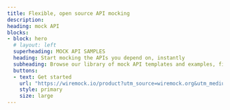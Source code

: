 ```yaml
---
title: Flexible, open source API mocking
description: 
heading: mock API
blocks:
- block: hero
  # layout: left
  superheading: MOCK API SAMPLES
  heading: Start mocking the APIs you depend on, instantly
  subheading: Browse our library of mock API templates and examples, find the API that you need, and get a running mock in seconds - on your local machine or in the cloud.
  buttons:
  - text: Get started
    url: "https://wiremock.io/product?utm_source=wiremock.org&utm_medium=masthead&utm_campaign=homepage_2022_baseline"
    style: primary
    size: large
---
```


